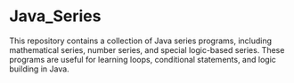 # Java_Series
This repository contains a collection of Java series programs, including mathematical series, number series, and special logic-based series. These programs are useful for learning loops, conditional statements, and logic building in Java.
